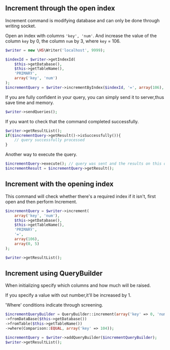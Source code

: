 Increment through the open index
------------
Increment command is modifying database and can only be done through writing socket.

Open an index with columns `'key', 'num'`. And increase the value of the column `key` by 0, the column `num` by 3, where `key` = 106.

```php
$writer = new \HS\Writer('localhost', 9999);

$indexId = $writer->getIndexId(
    $this->getDatabase(),
    $this->getTableName(),
    'PRIMARY',
    array('key', 'num')
);
$incrementQuery = $writer->incrementByIndex($indexId, '=', array(106), array(0, 3));
```

If you are fully confident in your query, you can simply send it to server,thus save time and memory.

```php
$writer->sendQueries();
```

If you want to check that the command completed successfully.

```php
$writer->getResultList();
if($incrementQuery->getResult()->isSuccessfully()){
    // query successfully processed
}
```

Another way to execute the query.
```php
$incrementQuery->execute(); // query was sent and the results on this query and all from the queue were parsed
$incrementResult = $incrementQuery->getResult();
```

Increment with the opening index
------------
This command will check whether there's a required index if it isn't, first open and then perform Increment.

```php
$incrementQuery = $writer->increment(
    array('key', 'num'),
    $this->getDatabase(),
    $this->getTableName(),
    'PRIMARY',
    '=',
    array(106),
    array(0, 5)
);

$writer->getResultList();
```

Increment using QueryBuilder
------------
When initializing specify which columns and how much will be raised.

If you specify a value with out number,it'll be increased by 1.

'Where' conditions indicate through screening.

```php
$incrementQueryBuilder = QueryBuilder::increment(array('key' => 0, 'num'))
->fromDataBase($this->getDatabase())
->fromTable($this->getTableName())
->where(Comparison::EQUAL, array('key' => 104));

$incrementQuery = $writer->addQueryBuilder($incrementQueryBuilder);
$writer->getResultList();
```